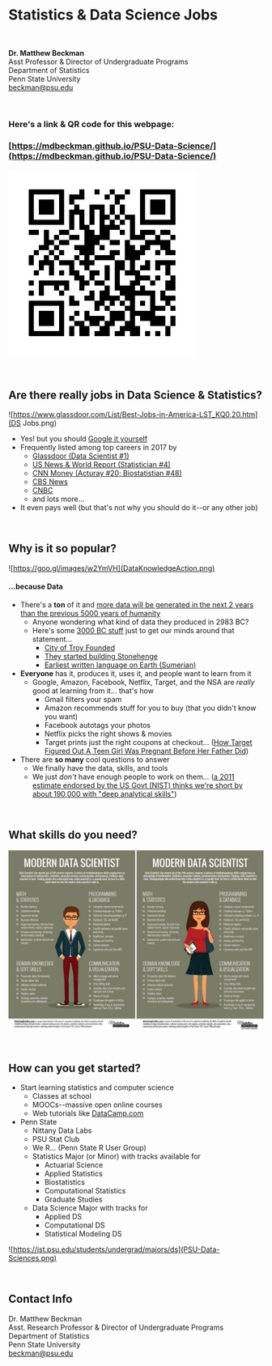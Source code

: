 # Statistics & Data Science Jobs

<br>

**Dr. Matthew Beckman**  
Asst Professor & Director of Undergraduate Programs  
Department of Statistics  
Penn State University  
<beckman@psu.edu>  


<br>

### Here's a link & QR code for this webpage:

### [https://mdbeckman.github.io/PSU-Data-Science/](https://mdbeckman.github.io/PSU-Data-Science/)

![](qr_code.jpg)

<br>

## Are there really jobs in Data Science & Statistics?  


![https://www.glassdoor.com/List/Best-Jobs-in-America-LST_KQ0,20.htm](DS Jobs.png)


- Yes! but you should [Google it yourself](http://lmgtfy.com/?q=data+scientist+careers)
- Frequently listed among top careers in 2017 by 
    - [Glassdoor (Data Scientist #1)](https://www.glassdoor.com/List/Best-Jobs-in-America-LST_KQ0,20.htm)
    - [US News & World Report (Statistician #4)](https://money.usnews.com/careers/best-jobs/rankings/the-100-best-jobs)
    - [CNN Money (Acturay #20; Biostatistian #48)](http://money.cnn.com/pf/best-jobs/2017/list/index.html)
    - [CBS News](https://www.cbsnews.com/media/the-best-11-jobs-in-america-for-2017/12/)
    - [CNBC](https://www.cnbc.com/2017/01/23/the-50-best-jobs-in-america-in-2017.html)
    - and lots more...
- It even pays well (but that's not why you should do it--or any other job)
    
<br>

## Why is it so popular?

![https://goo.gl/images/w2YmVH](DataKnowledgeAction.png)

#### ...because Data

- There's a **ton** of it and [more data will be generated in the next 2 years than the previous 5000 years of humanity](https://appdevelopermagazine.com/4773/2016/12/23/more-data-will-be-created-in-2017-than-the-previous-5,000-years-of-humanity-/)
    - Anyone wondering what kind of data they produced in 2983 BC?
    - Here's some [3000 BC stuff](https://en.wikipedia.org/wiki/30th_century_BC) just to get our minds around that statement...
        - [City of Troy Founded](https://en.wikipedia.org/wiki/Troy)
        - [They started building Stonehenge](https://en.wikipedia.org/wiki/Stonehenge)
        - [Earliest written language on Earth (Sumerian)](https://en.wikipedia.org/wiki/Sumerian_language)
- **Everyone** has it, produces it, uses it, and people want to learn from it
    - Google, Amazon, Facebook, Netflix, Target, and the NSA are *really* good at learning from it... that's how
        - Gmail filters your spam
        - Amazon recommends stuff for you to buy (that you didn't know you want)
        - Facebook autotags your photos
        - Netflix picks the right shows & movies
        - Target prints just the right coupons at checkout... ([How Target Figured Out A Teen Girl Was Pregnant Before Her Father Did](https://www.forbes.com/sites/kashmirhill/2012/02/16/how-target-figured-out-a-teen-girl-was-pregnant-before-her-father-did/#6afc1c6d6668))
- There are **so many** cool questions to answer
    - We finally have the data, skills, and tools
    - We just *don't* have enough people to work on them... ([a 2011 estimate endorsed by the US Govt (NIST) thinks we're short by about 190,000 with "deep analytical skills"](https://bigdatawg.nist.gov/pdf/MGI_big_data_full_report.pdf))

<br>

## What skills do you need?

![](DataScientistGraphic.jpg)

<br>

## How can you get started?

- Start learning statistics and computer science
    - Classes at school
    - MOOCs--massive open online courses
    - Web tutorials like [DataCamp.com](DataCamp.com)
- Penn State
    - Nittany Data Labs
    - PSU Stat Club
    - We R... (Penn State R User Group)
    - Statistics Major (or Minor) with tracks available for
        - Actuarial Science
        - Applied Statistics
        - Biostatistics
        - Computational Statistics
        - Graduate Studies
    - Data Science Major with tracks for
        - Applied DS
        - Computational DS
        - Statistical Modeling DS

![https://ist.psu.edu/students/undergrad/majors/ds](PSU-Data-Sciences.png)

<br>

## Contact Info

Dr. Matthew Beckman  
Asst. Research Professor & Director of Undergraduate Programs  
Department of Statistics  
Penn State University  
<beckman@psu.edu>  
